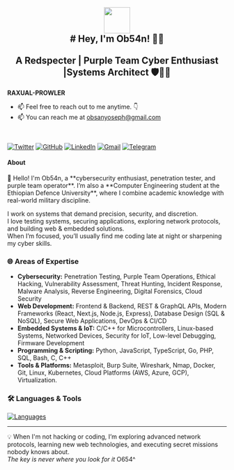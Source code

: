 <h2 align="center">
<img src="https://emojis.slackmojis.com/emojis/images/1531849430/4246/blob-sunglasses.gif?1531849430" width="60"/> 
<br/> 
  # Hey, I'm Ob54n! 👋🏻
<br><br>
A Redspecter | Purple Team Cyber Enthusiast |Systems Architect  🛡️🕵️‍♂️
</h2>

**RAXUAL-PROWLER**
- 📫 Feel free to reach out to me anytime. 👇  
- 📫 You can reach me at obsanyoseph@gmail.com
<br>

[![Twitter](https://img.shields.io/badge/-Twitter-1DA1F2?style=flat&logo=twitter&logoColor=white)](https://https://x.com/ObsanYoseph)  [![GitHub](https://img.shields.io/badge/-GitHub-181717?style=flat&logo=github&logoColor=white)](https://https://github.com/Obyo-techie) [![LinkedIn](https://img.shields.io/badge/-LinkedIn-0077B5?style=flat&logo=linkedin&logoColor=white)](https://www.linkedin.com/in//) [![Gmail](https://img.shields.io/badge/-Gmail-D14836?style=flat&logo=gmail&logoColor=white)](mailto:obsanyoseph@gmail.com)  [![Telegram](https://img.shields.io/badge/-Telegram-26A5E4?style=flat&logo=telegram&logoColor=white)](@OObbz1)  
 
 
<h4>About</h4>
👋 Hello! I'm Ob54n, a **cybersecurity enthusiast, penetration tester, and purple team operator**.  
I’m also a **Computer Engineering student at the Ethiopian Defence University**, where I combine academic knowledge with real-world military discipline.  

I work on systems that demand precision, security, and discretion.  
I love testing systems, securing applications, exploring network protocols, and building web & embedded solutions.  
When I’m focused, you’ll usually find me coding late at night or sharpening my cyber skills.


### 🌐 Areas of Expertise
- **Cybersecurity:** Penetration Testing, Purple Team Operations, Ethical Hacking, Vulnerability Assessment, Threat Hunting, Incident Response, Malware Analysis, Reverse Engineering, Digital Forensics, Cloud Security  
- **Web Development:** Frontend & Backend, REST & GraphQL APIs, Modern Frameworks (React, Next.js, Node.js, Express), Database Design (SQL & NoSQL), Secure Web Applications, DevOps & CI/CD  
- **Embedded Systems & IoT:** C/C++ for Microcontrollers, Linux-based Systems, Networked Devices, Security for IoT, Low-level Debugging, Firmware Development  
- **Programming & Scripting:** Python, JavaScript, TypeScript, Go, PHP, SQL, Bash, C, C++  
- **Tools & Platforms:** Metasploit, Burp Suite, Wireshark, Nmap, Docker, Git, Linux, Kubernetes, Cloud Platforms (AWS, Azure, GCP), Virtualization.


### 🛠️ Languages & Tools
[![Languages](https://skillicons.dev/icons?i=python,js,ts,c,cpp,java,php,sql,bash,linux,go,html,css,swift,scala,react,nodejs&theme=dark)](https://skillicons.dev)  

---

💡 When I'm not hacking or coding, I’m exploring advanced network protocols, learning new web technologies, and executing secret missions nobody knows about.  
 *The key is never where you look for it* O654^

